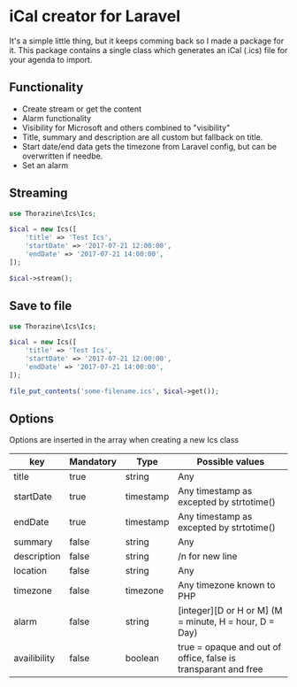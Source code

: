 # iCal creator for Laravel
It's a simple little thing, but it keeps comming back so I made a package for it.
This package contains a single class which generates an iCal (.ics) file for your 
agenda to import. 

## Functionality
- Create stream or get the content
- Alarm functionality
- Visibility for Microsoft and others combined to "visibility"
- Title, summary and description are all custom but fallback on title.
- Start date/end data gets the timezone from Laravel config, but can be overwritten if needbe.
- Set an alarm

## Streaming

```php
use Thorazine\Ics\Ics;

$ical = new Ics([
	'title' => 'Test Ics', 
	'startDate' => '2017-07-21 12:00:00', 
	'endDate' => '2017-07-21 14:00:00',
]);

$ical->stream();
```


## Save to file

```php
use Thorazine\Ics\Ics;

$ical = new Ics([
	'title' => 'Test Ics', 
	'startDate' => '2017-07-21 12:00:00', 
	'endDate' => '2017-07-21 14:00:00',
]);

file_put_contents('some-filename.ics', $ical->get());
``` 


## Options
Options are inserted in the array when creating a new Ics class

| key | Mandatory | Type | Possible values |
| --- | --- | --- | --- |
| title | true | string | Any |
| startDate | true | timestamp | Any timestamp as excepted by strtotime() |
| endDate | true | timestamp | Any timestamp as excepted by strtotime() |
| summary | false | string | Any |
| description | false | string | /n for new line |
| location | false | string | Any |
| timezone | false | timezone | Any timezone known to PHP |
| alarm | false | string | [integer][D or H or M] (M = minute, H = hour, D = Day) |
| availibility | false | boolean | true = opaque and out of office, false is transparant and free |
